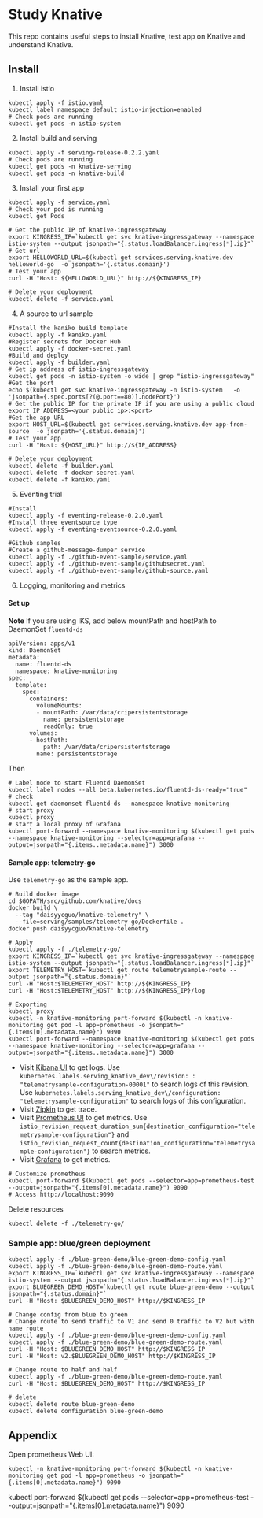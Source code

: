 <!--
#
# Licensed to the Apache Software Foundation (ASF) under one or more
# contributor license agreements.  See the NOTICE file distributed with
# this work for additional information regarding copyright ownership.
# The ASF licenses this file to You under the Apache License, Version 2.0
# (the "License"); you may not use this file except in compliance with
# the License.  You may obtain a copy of the License at
#
#     http://www.apache.org/licenses/LICENSE-2.0
#
# Unless required by applicable law or agreed to in writing, software
# distributed under the License is distributed on an "AS IS" BASIS,
# WITHOUT WARRANTIES OR CONDITIONS OF ANY KIND, either express or implied.
# See the License for the specific language governing permissions and
# limitations under the License.
#
-->

# Study Knative

This repo contains useful steps to install Knative, test app on Knative and understand Knative.

## Install
1. Install istio
```
kubectl apply -f istio.yaml
kubectl label namespace default istio-injection=enabled
# Check pods are running
kubectl get pods -n istio-system
```
2. Install build and serving
```
kubectl apply -f serving-release-0.2.2.yaml
# Check pods are running
kubectl get pods -n knative-serving
kubectl get pods -n knative-build
```
3. Install your first app
```
kubectl apply -f service.yaml
# Check your pod is running
kubectl get Pods

# Get the public IP of knative-ingressgateway
export KINGRESS_IP=`kubectl get svc knative-ingressgateway --namespace istio-system --output jsonpath="{.status.loadBalancer.ingress[*].ip}"`
# Get url
export HELLOWORLD_URL=$(kubectl get services.serving.knative.dev helloworld-go  -o jsonpath='{.status.domain}')
# Test your app
curl -H "Host: ${HELLOWORLD_URL}" http://${KINGRESS_IP}

# Delete your deployment
kubectl delete -f service.yaml
```
4. A source to url sample
```
#Install the kaniko build template
kubectl apply -f kaniko.yaml
#Register secrets for Docker Hub
kubectl apply -f docker-secret.yaml
#Build and deploy
kubectl apply -f builder.yaml
# Get ip address of istio-ingressgateway
kubectl get pods -n istio-system -o wide | grep "istio-ingressgateway"
#Get the port
echo $(kubectl get svc knative-ingressgateway -n istio-system   -o 'jsonpath={.spec.ports[?(@.port==80)].nodePort}')
# Get the public IP for the private IP if you are using a public cloud
export IP_ADDRESS=<your public ip>:<port>
#Get the app URL
export HOST_URL=$(kubectl get services.serving.knative.dev app-from-source  -o jsonpath='{.status.domain}')
# Test your app
curl -H "Host: ${HOST_URL}" http://${IP_ADDRESS}

# Delete your deployment
kubectl delete -f builder.yaml
kubectl delete -f docker-secret.yaml
kubectl delete -f kaniko.yaml
```

5. Eventing trial
```
#Install
kubectl apply -f eventing-release-0.2.0.yaml
#Install three eventsource type
kubectl apply -f eventing-eventsource-0.2.0.yaml

#Github samples
#Create a github-message-dumper service
kubectl apply -f ./github-event-sample/service.yaml
kubectl apply -f ./github-event-sample/githubsecret.yaml
kubectl apply -f ./github-event-sample/github-source.yaml
```

6. Logging, monitoring and metrics
#### Set up
**Note** If you are using IKS, add below mountPath and hostPath to DaemonSet `fluentd-ds`
```
apiVersion: apps/v1
kind: DaemonSet
metadata:
  name: fluentd-ds
  namespace: knative-monitoring
spec:
  template:
    spec:
      containers:
        volumeMounts:
        - mountPath: /var/data/cripersistentstorage
          name: persistentstorage
          readOnly: true
      volumes:
      - hostPath:
          path: /var/data/cripersistentstorage
        name: persistentstorage
```
Then
```
# Label node to start Fluentd DaemonSet
kubectl label nodes --all beta.kubernetes.io/fluentd-ds-ready="true"
# check
kubectl get daemonset fluentd-ds --namespace knative-monitoring
# start proxy
kubectl proxy
# start a local proxy of Grafana
kubectl port-forward --namespace knative-monitoring $(kubectl get pods --namespace knative-monitoring --selector=app=grafana --output=jsonpath="{.items..metadata.name}") 3000
```

#### Sample app: telemetry-go
Use `telemetry-go` as the sample app.
```
# Build docker image
cd $GOPATH/src/github.com/knative/docs
docker build \
  --tag "daisyycguo/knative-telemetry" \
  --file=serving/samples/telemetry-go/Dockerfile .
docker push daisyycguo/knative-telemetry

# Apply
kubectl apply -f ./telemetry-go/
export KINGRESS_IP=`kubectl get svc knative-ingressgateway --namespace istio-system --output jsonpath="{.status.loadBalancer.ingress[*].ip}"`
export TELEMETRY_HOST=`kubectl get route telemetrysample-route --output jsonpath="{.status.domain}"`
curl -H "Host:$TELEMETRY_HOST" http://${KINGRESS_IP}
curl -H "Host:$TELEMETRY_HOST" http://${KINGRESS_IP}/log

# Exporting
kubectl proxy
kubectl -n knative-monitoring port-forward $(kubectl -n knative-monitoring get pod -l app=prometheus -o jsonpath="{.items[0].metadata.name}") 9090
kubectl port-forward --namespace knative-monitoring $(kubectl get pods --namespace knative-monitoring --selector=app=grafana --output=jsonpath="{.items..metadata.name}") 3000
```
+ Visit [Kibana UI](http://localhost:8001/api/v1/namespaces/knative-monitoring/services/kibana-logging/proxy/app/kibana) to get logs. Use `kubernetes.labels.serving_knative_dev\/revision: : "telemetrysample-configuration-00001"` to search logs of this revision. Use `kubernetes.labels.serving_knative_dev\/configuration: "telemetrysample-configuration"` to search logs of this configuration.
+ Visit [Zipkin](http://localhost:8001/api/v1/namespaces/istio-system/services/zipkin:9411/proxy/zipkin/) to get trace.
+ Visit [Prometheus UI](http://localhost:9090) to get metrics. Use `istio_revision_request_duration_sum{destination_configuration="telemetrysample-configuration"}` and `istio_revision_request_count{destination_configuration="telemetrysample-configuration"}` to search metrics.
+ Visit [Grafana](http://localhost:3000) to get metrics.

```
# Customize prometheus
kubectl port-forward $(kubectl get pods --selector=app=prometheus-test --output=jsonpath="{.items[0].metadata.name}") 9090
# Access http://localhost:9090
```

Delete resources
```
kubectl delete -f ./telemetry-go/
```

### Sample app: blue/green deployment
```
kubectl apply -f ./blue-green-demo/blue-green-demo-config.yaml
kubectl apply -f ./blue-green-demo/blue-green-demo-route.yaml
export KINGRESS_IP=`kubectl get svc knative-ingressgateway --namespace istio-system --output jsonpath="{.status.loadBalancer.ingress[*].ip}"`
export BLUEGREEN_DEMO_HOST=`kubectl get route blue-green-demo --output jsonpath="{.status.domain}"`
curl -H "Host: $BLUEGREEN_DEMO_HOST" http://$KINGRESS_IP

# Change config from blue to green
# Change route to send traffic to V1 and send 0 traffic to V2 but with name route
kubectl apply -f ./blue-green-demo/blue-green-demo-config.yaml
kubectl apply -f ./blue-green-demo/blue-green-demo-route.yaml
curl -H "Host: $BLUEGREEN_DEMO_HOST" http://$KINGRESS_IP
curl -H "Host: v2.$BLUEGREEN_DEMO_HOST" http://$KINGRESS_IP

# Change route to half and half
kubectl apply -f ./blue-green-demo/blue-green-demo-route.yaml
curl -H "Host: $BLUEGREEN_DEMO_HOST" http://$KINGRESS_IP

# delete
kubectl delete route blue-green-demo
kubectl delete configuration blue-green-demo
```

## Appendix
Open prometheus Web UI:
```
kubectl -n knative-monitoring port-forward $(kubectl -n knative-monitoring get pod -l app=prometheus -o jsonpath="{.items[0].metadata.name}") 9090
```
kubectl port-forward $(kubectl get pods --selector=app=prometheus-test --output=jsonpath="{.items[0].metadata.name}") 9090
